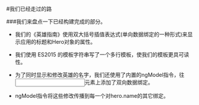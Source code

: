 #我们已经走过的路

###我们来盘点一下已经构建完成的部分。

- 我们的《英雄指南》使用双大括号插值表达式(单向数据绑定的一种形式)来显示应用的标题和Hero对象的属性。

- 我们使用 ES2015 的模板字符串写了一个多行模板，使我们的模板更具可读性。

- 为了同时显示和修改英雄的名字，我们还使用了内置的ngModel指令，往<input>元素上添加了双向数据绑定。

- ngModel指令将这些修改传播到每一个对hero.name的其它绑定。
